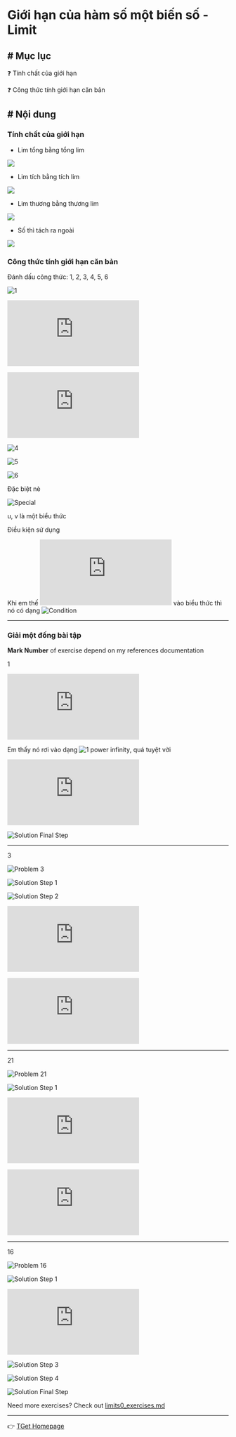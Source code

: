 # Giới hạn của hàm số một biến số - Limit
## # Mục lục
:question: Tính chất của giới hạn

:question: Công thức tính giới hạn căn bản

## # Nội dung
### Tính chất của giới hạn
- Lim tổng bằng tổng lim

![](https://latex.codecogs.com/gif.latex?\lim_{x&space;\to&space;x_0}[f(x)&space;\pm&space;g(x)]&space;=&space;\lim_{x&space;\to&space;x_0}f(x)&space;\pm&space;\lim_{x&space;\to&space;x_0}g(x))

- Lim tích bằng tích lim

![](https://latex.codecogs.com/gif.latex?\lim_{x&space;\to&space;x_0}f(x).g(x)&space;=&space;\lim_{x&space;\to&space;x_0}f(x).\lim_{x&space;\to&space;x_0}g(x))

- Lim thương bằng thương lim

![](https://latex.codecogs.com/gif.latex?\lim&space;\frac{f(x)}{g(x)}&space;=&space;\frac{\lim&space;f(x)}{\lim&space;g(x)})

- Số thì tách ra ngoài

![](https://latex.codecogs.com/gif.latex?\lim&space;k.f(x)&space;=&space;k.\lim&space;f(x))

### Công thức tính giới hạn căn bản
Đánh dấu công thức: 1, 2, 3, 4, 5, 6

![1](https://latex.codecogs.com/gif.latex?\lim_{x&space;\to&space;0}&space;\frac{\sin&space;x}{x}&space;=&space;1)

![2](https://latex.codecogs.com/gif.latex?%5Clim_%7B%5Calpha%5Cto%200%7D%281%20&plus;%20%5Calpha%29%5E%7B%5Cfrac%7B1%7D%7B%5Calpha%7D%7D%20%3De)

![3](https://latex.codecogs.com/gif.latex?%5Clim_%7Bx%20%5Cto%20%5Cinfty%7D%20%281%20&plus;%20%5Cfrac%7B1%7D%7Bx%7D%29%5Ex%20%3D%20e)

![4](https://latex.codecogs.com/gif.latex?\lim_{x&space;\to&space;0}&space;\frac{\ln(1&space;&plus;&space;x)}{x}&space;=&space;1)

![5](https://latex.codecogs.com/gif.latex?\lim_{x&space;\to&space;0}&space;\frac{a^x&space;-&space;1}{x}&space;=&space;\ln&space;a)

![6](https://latex.codecogs.com/gif.latex?\lim_{x&space;\to&space;0}&space;\frac{(1&plus;x)^{\alpha}&space;-&space;1}{x}&space;=&space;\alpha)

Đặc biệt nè

![Special](https://latex.codecogs.com/gif.latex?\dpi{150}&space;\lim_{x&space;\to&space;x_0}&space;u^v&space;=&space;e^{\lim&space;(u&space;-&space;1).v})

u, v là một biểu thức

Điều kiện sử dụng

Khi em thế ![x zero](https://latex.codecogs.com/gif.latex?x_0) vào biểu thức thì nó có dạng ![Condition](https://latex.codecogs.com/gif.latex?1^{\infty})

<!-- Test Link -->
<!-- https://testmoz.com/2144647/ Unstable-->
___

### Giải một đống bài tập
**Mark Number** of exercise depend on my references documentation

1

![Problem 1](https://latex.codecogs.com/gif.latex?%5Cdpi%7B150%7D%20%5Clim_%7Bx%20%5Cto%200%7D%20%281%20&plus;%20%5Csin%20x%29%5E%5Cfrac%7B2%7D%7Bx%7D)

Em thấy nó rơi vào dạng ![1 power infinity](https://latex.codecogs.com/gif.latex?1^{\infty}), quá tuyệt vời

![Solution Step 1](https://latex.codecogs.com/gif.latex?%5Cdpi%7B150%7D%20%3D%20e%5E%7B%5Clim%20%281%20&plus;%20%5Csin%20x%20-%201%29.%5Cfrac%7B2%7D%7Bx%7D%7D)

![Solution Final Step](https://latex.codecogs.com/gif.latex?\dpi{150}&space;=&space;e^{\lim&space;\frac{2.\sin&space;x}{x}}&space;=&space;e^2)

___

3

![Problem 3](https://latex.codecogs.com/gif.latex?\lim_{x&space;\to&space;0}&space;\frac{e^{ax}-e^{bx}}{x})

![Solution Step 1](https://latex.codecogs.com/gif.latex?=&space;\lim_{x&space;\to&space;0}&space;\frac{e^{ax}&space;-&space;1&space;-e^{bx}&space;&plus;&space;1}{x})

![Solution Step 2](https://latex.codecogs.com/gif.latex?=&space;\lim_{x&space;\to&space;0}&space;\frac{e^{ax}&space;-&space;1}{x}&space;-&space;\lim_{x&space;\to&space;0}\frac{e^{bx}&space;-&space;1}{x})

![Solution Step 3](https://latex.codecogs.com/gif.latex?=&space;\lim_{x&space;\to&space;0}&space;\frac{e^{ax}&space;-&space;1}{a.x}.a&space;-&space;\lim_{x&space;\to&space;0}\frac{e^{bx}&space;-&space;1}{bx}.b)

![Solution Final Step](https://latex.codecogs.com/gif.latex?=&space;a&space;-&space;b)

___

21

![Problem 21](https://latex.codecogs.com/gif.latex?\lim_{x&space;\to&space;0}&space;\frac{\sin&space;4x&space;-&space;\sin&space;3x}{e^x&space;-&space;1})

![Solution Step 1](https://latex.codecogs.com/gif.latex?=&space;\lim_{x&space;\to&space;0}&space;\frac{\sin&space;4x}{e^x&space;-&space;1}&space;-\lim_{x&space;\to&space;0}&space;\frac{\sin&space;3x}{e^x&space;-&space;1})

![Solution Step 2](https://latex.codecogs.com/gif.latex?%3D%20%5Clim_%7Bx%20%5Cto%200%7D%20%5Cfrac%7B%28%5Csin%204x%29.4x%7D%7B%28e%5Ex%20-%201%29.4x%7D%20-%5Clim_%7Bx%20%5Cto%200%7D%20%5Cfrac%7B%28%5Csin%203x%29.3x%7D%7B%28e%5Ex%20-%201%29.3x%7D)

![Solution Final Step](https://latex.codecogs.com/gif.latex?=&space;4&space;-&space;3&space;=1)

___

16

![Problem 16](https://latex.codecogs.com/gif.latex?\lim_{x&space;\to&space;0}&space;\frac{e^{\tan&space;3x}&space;-&space;1&space;&plus;&space;\sin&space;x}{\ln(1&plus;2x)})

![Solution Step 1](https://latex.codecogs.com/gif.latex?&space;=&space;\lim_{x&space;\to&space;0}&space;\frac{e^{\tan&space;3x}&space;-&space;1}{\ln(1&plus;2x)}&space;&plus;&space;\lim_{x&space;\to&space;0}&space;\frac{\sin&space;x}{\ln(1&plus;2x)})

![Solution Step 2](https://latex.codecogs.com/gif.latex?%5Cdpi%7B150%7D%20%3D%20%5Clim_%7Bx%20%5Cto%200%7D%20%5Cfrac%7B%28e%5E%7B%5Ctan%203x%7D%20-%201%29.%5Ctan3x%7D%7B%5Cfrac%7B%5Cln%281&plus;2x%29%7D%7B2x%7D.2x.%5Ctan3x%7D%20&plus;%20%5Clim_%7Bx%20%5Cto%200%7D%20%5Cfrac%7Bx.%5Csin%20x%7D%7B%5Cfrac%7B%5Cln%281&plus;2x%29%7D%7B2x%7D.2x.x%7D)

![Solution Step 3](https://latex.codecogs.com/gif.latex?\dpi{150}&space;=&space;\lim_{x\to0}\frac{\tan3x}{2x}&space;&plus;&space;\lim_{x\to0}\frac{1}{2})

![Solution Step 4](https://latex.codecogs.com/gif.latex?\dpi{150}&space;=&space;\lim_{x\to0}\frac{3x.\tan3x}{2x.3x}&space;&plus;&space;\lim_{x\to0}\frac{1}{2})

![Solution Final Step](https://latex.codecogs.com/gif.latex?\dpi{150}&space;=\frac{3}{2}&plus;\frac{1}{2}&space;=&space;2)

Need more exercises? Check out [limits0_exercises.md](https://gist.github.com/taiprogramer/ac592cdee69170ad40360eb80161a830)

___
:point_right: [TGet Homepage](/#vi-tích-phân-a1-calculus-a1)
